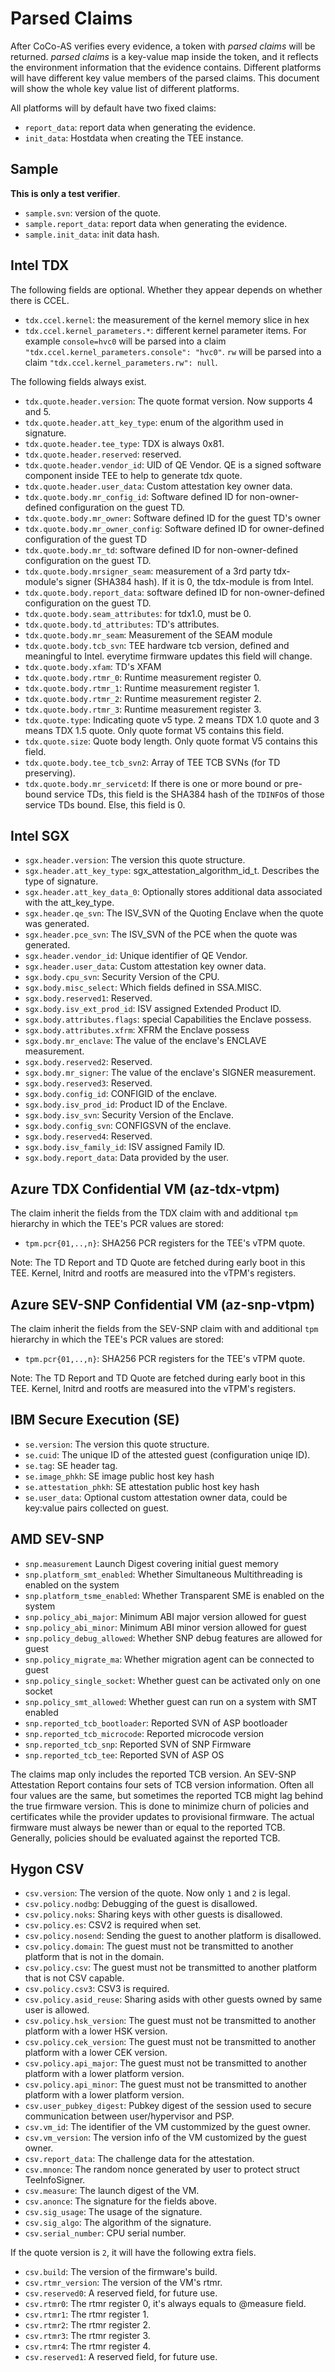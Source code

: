 # Parsed Claims

After CoCo-AS verifies every evidence, a token with _parsed claims_ will be returned.
_parsed claims_ is a key-value map inside the token, and it reflects the environment
information that the evidence contains. Different platforms will have different
key value members of the parsed claims. This document will show the whole key value
list of different platforms.

All platforms will by default have two fixed claims:
- `report_data`: report data when generating the evidence.
- `init_data`: Hostdata when creating the TEE instance.

## Sample

**This is only a test verifier**.
- `sample.svn`: version of the quote.
- `sample.report_data`: report data when generating the evidence.
- `sample.init_data`: init data hash.

## Intel TDX

The following fields are optional. Whether they appear depends on whether there is CCEL.
- `tdx.ccel.kernel`: the measurement of the kernel memory slice in hex
- `tdx.ccel.kernel_parameters.*`: different kernel parameter items. For example `console=hvc0` will be parsed into a claim `"tdx.ccel.kernel_parameters.console": "hvc0"`. `rw` will be parsed into a claim `"tdx.ccel.kernel_parameters.rw": null`.

The following fields always exist.
- `tdx.quote.header.version`: The quote format version. Now supports 4 and 5.
- `tdx.quote.header.att_key_type`: enum of the algorithm used in signature.
- `tdx.quote.header.tee_type`: TDX is always 0x81.
- `tdx.quote.header.reserved`: reserved.
- `tdx.quote.header.vendor_id`: UID of QE Vendor. QE is a signed software component inside TEE to help to generate tdx quote.
- `tdx.quote.header.user_data`: Custom attestation key owner data.
- `tdx.quote.body.mr_config_id`: Software defined ID for non-owner-defined configuration on the guest TD.
- `tdx.quote.body.mr_owner`: Software defined ID for the guest TD's owner
- `tdx.quote.body.mr_owner_config`: Software defined ID for owner-defined configuration of the guest TD
- `tdx.quote.body.mr_td`: software defined ID for non-owner-defined configuration on the guest TD.
- `tdx.quote.body.mrsigner_seam`: measurement of a 3rd party tdx-module's signer (SHA384 hash). If it is 0, the tdx-module is from Intel.
- `tdx.quote.body.report_data`: software defined ID for non-owner-defined configuration on the guest TD.
- `tdx.quote.body.seam_attributes`: for tdx1.0, must be 0.
- `tdx.quote.body.td_attributes`: TD's attributes.
- `tdx.quote.body.mr_seam`: Measurement of the SEAM module
- `tdx.quote.body.tcb_svn`: TEE hardware tcb version, defined and meaningful to Intel. everytime firmware updates this field will change.
- `tdx.quote.body.xfam`: TD's XFAM
- `tdx.quote.body.rtmr_0`: Runtime measurement register 0.
- `tdx.quote.body.rtmr_1`: Runtime measurement register 1.
- `tdx.quote.body.rtmr_2`: Runtime measurement register 2.
- `tdx.quote.body.rtmr_3`: Runtime measurement register 3.
- `tdx.quote.type`: Indicating quote v5 type. 2 means TDX 1.0 quote and 3 means TDX 1.5 quote. Only quote format V5 contains this field.
- `tdx.quote.size`: Quote body length. Only quote format V5 contains this field.
- `tdx.quote.body.tee_tcb_svn2`: Array of TEE TCB SVNs (for TD preserving).
- `tdx.quote.body.mr_servicetd`: If there is one or more bound or pre-bound service TDs, this field is the SHA384 hash of the `TDINFO`s of those service TDs bound. Else, this field is 0.

## Intel SGX

- `sgx.header.version`: The version this quote structure.
- `sgx.header.att_key_type`: sgx_attestation_algorithm_id_t.  Describes the type of signature.
- `sgx.header.att_key_data_0`: Optionally stores additional data associated with the att_key_type.
- `sgx.header.qe_svn`: The ISV_SVN of the Quoting Enclave when the quote was generated.
- `sgx.header.pce_svn`: The ISV_SVN of the PCE when the quote was generated.
- `sgx.header.vendor_id`: Unique identifier of QE Vendor.
- `sgx.header.user_data`: Custom attestation key owner data.
- `sgx.body.cpu_svn`: Security Version of the CPU.
- `sgx.body.misc_select`:  Which fields defined in SSA.MISC.
- `sgx.body.reserved1`: Reserved.
- `sgx.body.isv_ext_prod_id`:  ISV assigned Extended Product ID.
- `sgx.body.attributes.flags`: special Capabilities the Enclave possess.
- `sgx.body.attributes.xfrm`: XFRM the Enclave possess
- `sgx.body.mr_enclave`: The value of the enclave's ENCLAVE measurement.
- `sgx.body.reserved2`: Reserved.
- `sgx.body.mr_signer`: The value of the enclave's SIGNER measurement.
- `sgx.body.reserved3`: Reserved.
- `sgx.body.config_id`: CONFIGID of the enclave.
- `sgx.body.isv_prod_id`: Product ID of the Enclave.
- `sgx.body.isv_svn`: Security Version of the Enclave.
- `sgx.body.config_svn`: CONFIGSVN of the enclave.
- `sgx.body.reserved4`: Reserved.
- `sgx.body.isv_family_id`: ISV assigned Family ID.
- `sgx.body.report_data`: Data provided by the user.

## Azure TDX Confidential VM (az-tdx-vtpm)

The claim inherit the fields from the TDX claim with and additional `tpm` hierarchy in which the TEE's PCR values are stored:

- `tpm.pcr{01,..,n}`: SHA256 PCR registers for the TEE's vTPM quote.

Note: The TD Report and TD Quote are fetched during early boot in this TEE. Kernel, Initrd and rootfs are measured into the vTPM's registers.

## Azure SEV-SNP Confidential VM (az-snp-vtpm)

The claim inherit the fields from the SEV-SNP claim with and additional `tpm` hierarchy in which the TEE's PCR values are stored:

- `tpm.pcr{01,..,n}`: SHA256 PCR registers for the TEE's vTPM quote.

Note: The TD Report and TD Quote are fetched during early boot in this TEE. Kernel, Initrd and rootfs are measured into the vTPM's registers.

## IBM Secure Execution (SE)
- `se.version`: The version this quote structure.
- `se.cuid`: The unique ID of the attested guest (configuration uniqe ID).
- `se.tag`: SE header tag.
- `se.image_phkh`: SE image public host key hash
- `se.attestation_phkh`: SE attestation public host key hash
- `se.user_data`: Optional custom attestation owner data, could be key:value pairs collected on guest.

## AMD SEV-SNP

- `snp.measurement` Launch Digest covering initial guest memory
- `snp.platform_smt_enabled`:  Whether Simultaneous Multithreading is enabled on the system
- `snp.platform_tsme_enabled`: Whether Transparent SME is enabled on the system
- `snp.policy_abi_major`: Minimum ABI major version allowed for guest
- `snp.policy_abi_minor`: Minimum ABI minor version allowed for guest
- `snp.policy_debug_allowed`: Whether SNP debug features are allowed for guest
- `snp.policy_migrate_ma`: Whether migration agent can be connected to guest
- `snp.policy_single_socket`: Whether guest can be activated only on one socket
- `snp.policy_smt_allowed`: Whether guest can run on a system with SMT enabled
- `snp.reported_tcb_bootloader`: Reported SVN of ASP bootloader
- `snp.reported_tcb_microcode`: Reported microcode version
- `snp.reported_tcb_snp`: Reported SVN of SNP Firmware
- `snp.reported_tcb_tee`: Reported SVN of ASP OS

The claims map only includes the reported TCB version.
An SEV-SNP Attestation Report contains four sets of TCB version information.
Often all four values are the same, but sometimes the reported TCB might lag
behind the true firmware version. This is done to minimize churn of policies
and certificates while the provider updates to provisional firmware.
The actual firmware must always be newer than or equal to the reported TCB.
Generally, policies should be evaluated against the reported TCB.

## Hygon CSV

- `csv.version`: The version of the quote. Now only `1` and `2` is legal.
- `csv.policy.nodbg`: Debugging of the guest is disallowed.
- `csv.policy.noks`: Sharing keys with other guests is disallowed.
- `csv.policy.es`: CSV2 is required when set.
- `csv.policy.nosend`: Sending the guest to another platform is disallowed.
- `csv.policy.domain`: The guest must not be transmitted to another platform that is not in the domain.
- `csv.policy.csv`: The guest must not be transmitted to another platform that is not CSV capable.
- `csv.policy.csv3`: CSV3 is required.
- `csv.policy.asid_reuse`: Sharing asids with other guests owned by same user is allowed.
- `csv.policy.hsk_version`: The guest must not be transmitted to another platform with a lower HSK version.
- `csv.policy.cek_version`: The guest must not be transmitted to another platform with a lower CEK version.
- `csv.policy.api_major`: The guest must not be transmitted to another platform with a lower platform version.
- `csv.policy.api_minor`: The guest must not be transmitted to another platform with a lower platform version.
- `csv.user_pubkey_digest`: Pubkey digest of the session used to secure communication between user/hypervisor and PSP.
- `csv.vm_id`:  The identifier of the VM custommized by the guest owner.
- `csv.vm_version`:  The version info of the VM customized by the guest owner.
- `csv.report_data`: The challenge data for the attestation.
- `csv.mnonce`: The random nonce generated by user to protect struct TeeInfoSigner.
- `csv.measure`: The launch digest of the VM.
- `csv.anonce`: The signature for the fields above.
- `csv.sig_usage`: The usage of the signature.
- `csv.sig_algo`: The algorithm of the signature.
- `csv.serial_number`: CPU serial number.

If the quote version is `2`, it will have the following extra fiels.

- `csv.build`: The version of the firmware's build.
- `csv.rtmr_version`: The version of the VM's rtmr.
- `csv.reserved0`: A reserved field, for future use.
- `csv.rtmr0`: The rtmr register 0, it's always equals to @measure field.
- `csv.rtmr1`: The rtmr register 1.
- `csv.rtmr2`: The rtmr register 2.
- `csv.rtmr3`: The rtmr register 3.
- `csv.rtmr4`: The rtmr register 4.
- `csv.reserved1`: A reserved field, for future use.